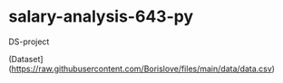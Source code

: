 # salary-analysis-643-py
DS-project



(Dataset](https://raw.githubusercontent.com/Borislove/files/main/data/data.csv)
